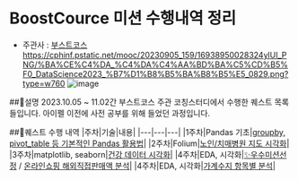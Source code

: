# BoostCource 미션 수행내역 정리
- 주관사 : [부스트코스](https://www.boostcourse.org/)
https://cphinf.pstatic.net/mooc/20230905_159/16938950028324ylUI_PNG/%BA%CE%C4%DA_%C4%DA%C4%AA%BD%BA%C5%CD%B5%F0_DataScience2023_%B7%D1%B8%B5%BA%B8%B5%E5_0829.png?type=w760
![image](https://github.com/NeatyNut/BoostCource_Mission/assets/89675001/6323f5e1-95da-407f-b54b-0ca696ef093e)

##📌설명
2023.10.05 ~ 11.02간 부스트코스 주관 코칭스터디에서 수행한 퀘스트 목록들입니다. 아이펠 이전에 사전 공부를 위해 들었던 과정입니다.

##📌퀘스트 수행 내역
|주차|기술|내용|
|---|---|---|
|1주차|Pandas 기초|[groupby, pivot_table 등 기본적인 Pandas 활용법](https://github.com/NeatyNut/BoostCource_Mission/blob/main/1%EC%A3%BC%EC%B0%A8%EB%AF%B8%EC%85%98(%EB%B3%B4%EC%95%BC3%ED%8C%80%20%EA%B9%80%EB%AF%BC%EA%B8%B0).ipynb)|
|2주차|Folium|[노인/치매병원 지도 시각화](https://github.com/NeatyNut/BoostCource_Mission/blob/main/2%EC%A3%BC%EC%B0%A8%EB%AF%B8%EC%85%98(%EB%B3%B4%EC%95%BC3%ED%8C%80%20%EA%B9%80%EB%AF%BC%EA%B8%B0).ipynb)|
|3주차|matplotlib, seaborn|[건강 데이터 시각화](https://github.com/NeatyNut/BoostCource_Mission/blob/main/3%EC%A3%BC%EC%B0%A8%EB%AF%B8%EC%85%98(%EB%B3%B4%EC%95%BC3%ED%8C%80%20%EA%B9%80%EB%AF%BC%EA%B8%B0).ipynb)|
|4주차|EDA, 시각화|[✨우수미션선정](https://github.com/NeatyNut/BoostCource_Mission/blob/main/4%EC%A3%BC%EC%B0%A8%20%EC%9A%B0%EC%88%98%20%EB%AF%B8%EC%85%98%20%EC%84%A0%EC%A0%95.png) / [온라인쇼핑 해외직접판매액 분석](https://github.com/NeatyNut/BoostCource_Mission/blob/main/4%EC%A3%BC%EC%B0%A8%EB%AF%B8%EC%85%98(%EB%B3%B4%EC%95%BC3%ED%8C%80%20%EA%B9%80%EB%AF%BC%EA%B8%B0)-Q1~Q4.ipynb)|
|4주차|EDA, 시각화|[가계수지 항목별 분석](https://github.com/NeatyNut/BoostCource_Mission/blob/main/4%EC%A3%BC%EC%B0%A8%EB%AF%B8%EC%85%98(%EB%B3%B4%EC%95%BC3%ED%8C%80%20%EA%B9%80%EB%AF%BC%EA%B8%B0)-Q5_%EC%9E%90%EC%9C%A0%EB%B6%84%EC%84%9D.ipynb)|

